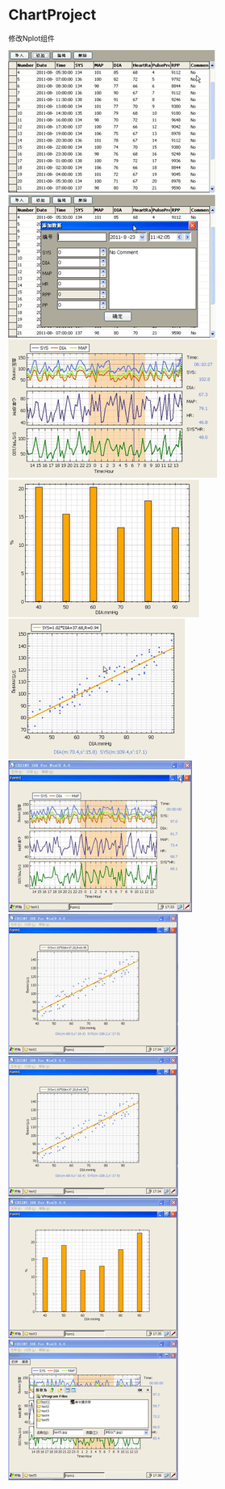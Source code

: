 ChartProject
============
修改Nplot组件

![image](screenshot/Untitled1.png)
![image](screenshot/Untitled2.png)
![image](screenshot/Untitled3.png)
![image](screenshot/Untitled4.png)
![image](screenshot/Untitled5.png)
![image](screenshot/Untitled6.png)
![image](screenshot/Untitled7.png)
![image](screenshot/Untitled8.png)
![image](screenshot/Untitled9.png)
![image](screenshot/Untitled10.png)
